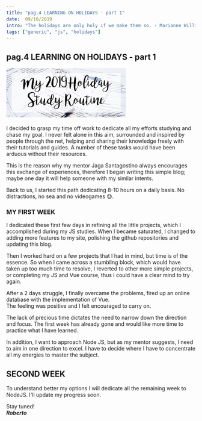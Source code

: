 ```yaml
---
title: "pag.4 LEARNING ON HOLIDAYS - part 1"
date:  09/10/2019
intro: "The holidays are only holy if we make them so. - Marianne Williamson"
tags: ["generic", "js", "holidays"]
---
```

## pag.4 LEARNING ON HOLIDAYS - part 1

![holidays](../images/blogholiday.png)

I decided to grasp my time off work to dedicate all my efforts studying and chase my goal. I never felt alone in this aim, surrounded and inspired by people through the net, helping and sharing their knowledge freely with their tutorials and guides. A number of these tasks would have been arduous without their resources.

This is the reason why my mentor Jaga Santagostino always encourages this exchange of experiences, therefore I began writing this simple blog; maybe one day it will help someone with my similar intents.

Back to us, I started this path dedicating 8-10 hours on a daily basis. No distractions, no sea and no videogames 😓.

### MY FIRST WEEK
I dedicated these first few days in refining all the little projects, which I accomplished during my JS studies. When I became saturated, I changed to adding more features to my site, polishing the github repositories and updating this blog.

Then I worked hard on a few projects that I had in mind, but time is of the essence. So when I came across a stumbling block, which would have taken up too much time to resolve, I reverted to other more simple projects, or completing my JS and Vue course, thus I could have a clear mind to try again.

After a 2 days struggle, I finally overcame the problems, fired up an online database with the implementation of Vue.\
The feeling was positive and I felt encouraged to carry on.

The lack of precious time dictates the need to narrow down the direction and focus. The first week has already gone and would like more time to practice what I have learned.

In addition, I want to approach Node JS, but as my mentor suggests, I need to aim in one direction to excel. I have to decide where I have to concentrate all my energies to master the subject.

## SECOND WEEK
To understand better my options I will dedicate all the remaining week to NodeJS. I'll update my progress soon.

Stay tuned!  
***Roberto***
